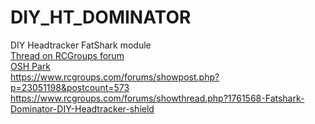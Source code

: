 # DIY_HT_DOMINATOR
DIY Headtracker FatShark module  
[Thread on RCGroups forum](https://www.rcgroups.com/forums/showthread.php?1677559-DIY-Headtracker-%28Easy-build-No-drift-OpenSource%29)  
[OSH Park](https://oshpark.com/shared_projects/H6hvRgNX)  
https://www.rcgroups.com/forums/showpost.php?p=23051198&postcount=573  
https://www.rcgroups.com/forums/showthread.php?1761568-Fatshark-Dominator-DIY-Headtracker-shield
